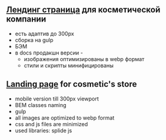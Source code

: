 ## [Лендинг страница](https://neellii.github.io/diamaint-cosmetics-site/) для косметической компании
- есть адаптив до 300px
- сборка на gulp
- БЭМ
- в docs продакшн версии -
    - изображения оптимизированы в webp формат
    - стили и скрипты минифицированы


## [Landing page](https://neellii.github.io/diamaint-cosmetics-site/) for cosmetic's store
- mobile version till 300px viewport
- BEM classes naming
- gulp
- all images are optimized to webp format
- css and js files are minimized
- used libraries: splide js
